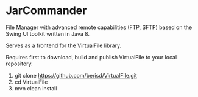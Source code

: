 # JarCommander
File Manager with advanced remote capabilities (FTP, SFTP) based on the Swing UI toolkit written in Java 8.

Serves as a frontend for the VirtualFile library.

Requires first to download, build and publish VirtualFile to your local repository.
1) git clone https://github.com/berisd/VirtualFile.git
2) cd VirtualFile
3) mvn clean install
